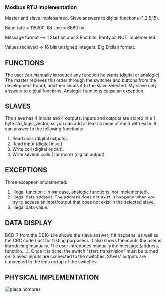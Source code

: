 

   ###                            Modbus RTU implementation
         
   Master and slave implemented. Slave answers to digital functions (1,2,5,15).
    
   Baud rate = 115200.  Bit time = 6680 ns
 
   Message format ==> 1 Start bit and 2 End bits. Parity bit NOT implemented.
    
   Values recieved => 16 bits unsigned integers. Big Endian format.
    
   ## FUNCTIONS 
   
   The user can manually introduce any function he wants (digital or analogic). The master recieves this order through
the switches and buttons from the development board, and then sends it to the slave selected.
   My slave only answers to digital functions. Analogic functions cause an exception.
   
   ## SLAVES
   
   The slave has 4 inputs and 4 outputs. Inputs and outputs are stored in a 1 byte std_logic_vector, so you can add at least 4 more of each with ease. It can answer to the following functions:
   1. Read coils (digital outputs).
   2. Read input (digital input).
   5. Write coil (digital output).
   15. Write several coils (1 or more) (digital output).
   
   ## EXCEPTIONS
   
   Three exception implemented:
   1. Illegal function : In our case, analogic functions (not implemented).
   2. Illegal data address: The address does not exist. It happens when you try to access an input/output that does not exist in the selected slave.
   3. Illegal data value.

## DATA DISPLAY

 BCD_7 from the DE10-Lite shows the slave answer, if it happens, as well as the CRC code (just for testing purposes). It also shows the inputs the user is introducing manually. The user introduces manually the message (address, function....). Once it is done, the switch "start_transmision" must be turned on.
 Slaves' inputs are connected to the switches. Slaves' outputs are connected to the leds on top of the switches.
 
 ## PHYSICAL IMPLEMENTATION
 
 ![placa nombres](https://user-images.githubusercontent.com/79548135/110376692-c9ba4200-8053-11eb-9435-1fbc068670be.png)
